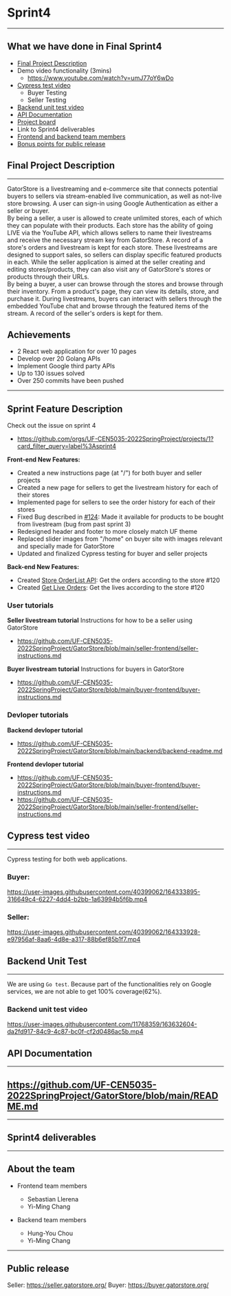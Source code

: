 # Sprint4
---
## What we have done in Final Sprint4
- [Final Project Description](https://github.com/UF-CEN5035-2022SpringProject/GatorStore/blob/main/sprint4.md#final-project-description)       
- Demo video functionality (3mins)
  - https://www.youtube.com/watch?v=umJ77oY6wDo 
- [Cypress test video](https://github.com/UF-CEN5035-2022SpringProject/GatorStore/blob/main/sprint4.md#cypress-test-video-1)
  - Buyer Testing 
  - Seller Testing
- [Backend unit test video](https://github.com/UF-CEN5035-2022SpringProject/GatorStore/blob/main/sprint4.md#backend-unit-test)
- [API Documentation](https://github.com/UF-CEN5035-2022SpringProject/GatorStore/blob/main/README.md)
- [Project board](https://github.com/orgs/UF-CEN5035-2022SpringProject/projects/1)
- Link to Sprint4 deliverables
- [Frontend and backend team members](https://github.com/UF-CEN5035-2022SpringProject/GatorStore/blob/main/sprint4.md#about-the-team)
- [Bonus points for public release](https://github.com/UF-CEN5035-2022SpringProject/GatorStore/blob/main/sprint4.md#public-release)

## Final Project Description
---
GatorStore is a livestreaming and e-commerce site that connects potential buyers to sellers via stream-enabled live communication, as well as not-live store browsing. A user can sign-in using Google Authentication as either a seller or buyer.     
By being a seller, a user is allowed to create unlimited stores, each of which they can populate with their products. Each store has the ability of going LIVE via the YouTube API, which allows sellers to name their livestreams and receive the necessary stream key from GatorStore. A record of a store's orders and livestream is kept for each store. These livestreams are designed to support sales, so sellers can display specific featured products in each. While the seller application is aimed at the seller creating and editing stores/products, they can also visit any of GatorStore's stores or products through their URLs.     
By being a buyer, a user can browse through the stores and browse through their inventory. From a product's page, they can view its details, store, and purchase it. During livestreams, buyers can interact with sellers through the embedded YouTube chat and browse through the featured items of the stream. A record of the seller's orders is kept for them.

## Achievements 
- 2 React web application for over 10 pages
- Develop over 20 Golang APIs
- Implement Google third party APIs
- Up to 130 issues solved
- Over 250 commits have been pushed

---
## Sprint Feature Description
Check out the issue on sprint 4 
- https://github.com/orgs/UF-CEN5035-2022SpringProject/projects/1?card_filter_query=label%3Asprint4

**Front-end New Features:**
 - Created a new instructions page (at "/") for both buyer and seller projects
 - Created a new page for sellers to get the livestream history for each of their stores
 - Implemented page for sellers to see the order history for each of their stores
 - Fixed Bug described in [#124](https://github.com/UF-CEN5035-2022SpringProject/GatorStore/issues/124): Made it available for products to be bought from livestream (bug from past sprint 3)
 - Redesigned header and footer to more closely match UF theme
 - Replaced slider images from "/home" on buyer site with images relevant and specially made for GatorStore
 - Updated and finalized Cypress testing for buyer and seller projects

**Back-end New Features:**
 - Created [Store OrderList API](https://github.com/UF-CEN5035-2022SpringProject/GatorStore/issues/76#issuecomment-1076493741): Get the orders according to the store #120
 - Created [Get Live Orders](https://github.com/UF-CEN5035-2022SpringProject/GatorStore/issues/120#issuecomment-1097158961): Get the lives according to the store #120

### User tutorials
**Seller livestream tutorial**
Instructions for how to be a seller using GatorStore
- https://github.com/UF-CEN5035-2022SpringProject/GatorStore/blob/main/seller-frontend/seller-instructions.md

**Buyer livestream tutorial**
Instructions for buyers in GatorStore
- https://github.com/UF-CEN5035-2022SpringProject/GatorStore/blob/main/buyer-frontend/buyer-instructions.md

### Devloper tutorials
**Backend devloper tutorial**
- https://github.com/UF-CEN5035-2022SpringProject/GatorStore/blob/main/backend/backend-readme.md

**Frontend devloper tutorial**
- https://github.com/UF-CEN5035-2022SpringProject/GatorStore/blob/main/buyer-frontend/buyer-instructions.md
- https://github.com/UF-CEN5035-2022SpringProject/GatorStore/blob/main/seller-frontend/seller-instructions.md

## Cypress test video 
---
Cypress testing for both web applications.

### Buyer:

https://user-images.githubusercontent.com/40399062/164333895-316649c4-6227-4dd4-b2bb-1a63994b5f6b.mp4   

### Seller:

https://user-images.githubusercontent.com/40399062/164333928-e97956af-8aa6-4d8e-a317-88b6ef85b1f7.mp4

## Backend Unit Test
---
We are using `Go test`.
Because part of the functionalities rely on Google services, we are not able to get 100% coverage(62%).

###  Backend unit test video 
https://user-images.githubusercontent.com/11768359/163632604-da2fd917-84c9-4c87-bc0f-cf2d0486ac5b.mp4

## API Documentation
---
https://github.com/UF-CEN5035-2022SpringProject/GatorStore/blob/main/README.md
---

---
## Sprint4 deliverables

---
## About the team 
- Frontend team members
  - Sebastian Llerena
  - Yi-Ming Chang

- Backend team members
  - Hung-You Chou
  - Yi-Ming Chang

--- 
## Public release
Seller: 
https://seller.gatorstore.org/
Buyer: 
https://buyer.gatorstore.org/

